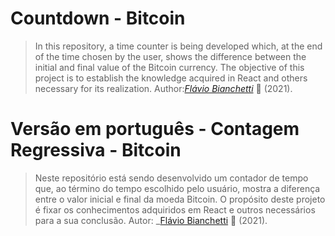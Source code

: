 # Countdown - Bitcoin

> In this repository, a time counter is being developed which, at the end of the time chosen by the user, shows the difference between the initial and final value of the Bitcoin currency. The objective of this project is to establish the knowledge acquired in React and others necessary for its realization. Author:_[Flávio Bianchetti](https://www.linkedin.com/in/flaviobianchetti/)_ :rocket: (2021).

# Versão em português - Contagem Regressiva - Bitcoin

> Neste repositório está sendo desenvolvido um contador de tempo que, ao término do tempo escolhido pelo usuário, mostra a diferença entre o valor inicial e final da moeda Bitcoin. O propósito deste projeto é fixar os conhecimentos adquiridos em React e outros necessários para a sua conclusão. Autor: _[Flávio Bianchetti](https://www.linkedin.com/in/flaviobianchetti/) :rocket: (2021).